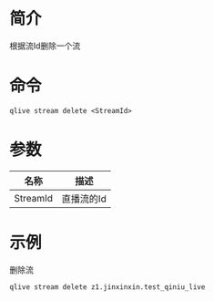# 简介

根据流Id删除一个流

# 命令

```
qlive stream delete <StreamId>
```

# 参数

|名称|描述|
|--------|---------|
|StreamId|直播流的Id|

# 示例

删除流

```
qlive stream delete z1.jinxinxin.test_qiniu_live
```
